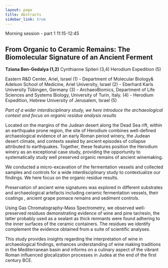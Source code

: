 ```yaml
---
layout: page
title: Abstracts
sidebar_link: true
---
```


Morning session - part 1 11:15-12:45


<h2>From Organic to Ceramic Remains: The Biomolecular Signature of an Ancient Ferment</h2>
<p><strong>Tziona Ben-Gedalya (1,2)</strong>  Cynthianne Spiteri (3,4) Herodium Expedition (5)</p>

<p>Eastern R&D Center, Ariel, Israel (1) - Department of Molecular Biology& Adelson School of Medicine, Ariel University, Israel (2) - Eberhard Karls University Tübingen, Germany (3) - ArchaeoBiomics, Department of Life Sciences and Systems Biology, University of Turin, Italy. (4) - Herodium Expedition, Hebrew University of Jerusalem, Israel (5)</p>

<p><i>Part of a wider interdisciplinary study, we here introduce the archaeological context and focus on organic residue analysis results</i></p>

<p>Located on the margins of the Judean desert along the Dead Sea rift, within an earthquake prone region, the site of Herodium combines well-defined archaeological evidence of an early Roman period winery, the Judean desert climate, and contexts sealed by ancient episodes of collapse attributed to earthquakes. Together, these features position the Herodium winery as an exceptional case study, providing the opportunity to systematically study well preserved organic remains of ancient winemaking.
</p>

<p>We conducted a micro-excavation of the fermentation vessels and collected samples and controls for a wide interdisciplinary study to contextualize our findings. We here focus on the organic residue results.</p>

<p>Preservation of ancient wine signatures was explored in different substrates and archaeological artefacts including ceramic fermentation vessels, their coatings , ancient grape pomace remains and sediment controls.</p>

<p>Using Gas Chromatography-Mass Spectrometry, we observed well-preserved residues demonstrating evidence of wine and pine tar/resin, the latter probably used as a sealant as thick remnants were found adhering to the inner surfaces of the ceramic containers. The residues we identify complement the evidence obtained from a suite of scientific analyses. </p>

<p>This study provides insights regarding the interpretation of wine in archaeological findings, enhances understanding of wine making traditions in the Mediterranean basin and informs on a culinary aspect of the vibrant Roman influenced glocalization processes in Judea at the end of the first century BCE. </p>


